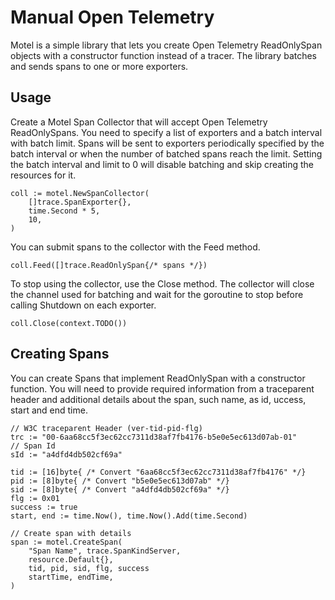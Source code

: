 # Manual Open Telemetry
Motel is a simple library that lets you create Open Telemetry ReadOnlySpan objects with a constructor function instead of a tracer. The library batches and sends spans to one or more exporters.

## Usage

Create a Motel Span Collector that will accept Open Telemetry ReadOnlySpans. You need to specify a list of exporters and a batch interval with batch limit. Spans will be sent to exporters periodically specified by the batch interval or when the number of batched spans reach the limit. Setting the batch interval and limit to 0 will disable batching and skip creating the resources for it.
```golang
coll := motel.NewSpanCollector(
    []trace.SpanExporter{},
    time.Second * 5,
    10,
)
```

You can submit spans to the collector with the Feed method.
```golang
coll.Feed([]trace.ReadOnlySpan{/* spans */})
```

To stop using the collector, use the Close method. The collector will close the channel used for batching and wait for the goroutine to stop before calling Shutdown on each exporter.
```golang
coll.Close(context.TODO())
```

## Creating Spans

You can create Spans that implement ReadOnlySpan with a constructor function. You will need to provide required information from a traceparent header and additional details about the span, such name, as id, uccess, start and end time. 
```golang
// W3C traceparent Header (ver-tid-pid-flg)
trc := "00-6aa68cc5f3ec62cc7311d38af7fb4176-b5e0e5ec613d07ab-01"
// Span Id
sId := "a4dfd4db502cf69a"

tid := [16]byte{ /* Convert "6aa68cc5f3ec62cc7311d38af7fb4176" */}
pid := [8]byte{ /* Convert "b5e0e5ec613d07ab" */}
sid := [8]byte{ /* Convert "a4dfd4db502cf69a" */}
flg := 0x01
success := true
start, end := time.Now(), time.Now().Add(time.Second)

// Create span with details
span := motel.CreateSpan(
	"Span Name", trace.SpanKindServer,
	resource.Default{},
	tid, pid, sid, flg, success
	startTime, endTime,
) 
```


